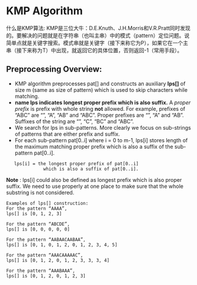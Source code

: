 # KMP Algorithm
什么是KMP算法: KMP是三位大牛：D.E.Knuth、J.H.Morris和V.R.Pratt同时发现的。要解决的问题就是在字符串（也叫主串）中的模式（pattern）定位问题。说简单点就是关键字搜索。模式串就是关键字（接下来称它为P），如果它在一个主串（接下来称为T）中出现，就返回它的具体位置，否则返回-1（常用手段）。

## Preprocessing Overview:

* KMP algorithm preprocesses pat[] and constructs an auxiliary **lps[]** of size m (same as size of pattern) which is used to skip characters while matching.
* **name lps indicates longest proper prefix which is also suffix.** A _proper prefix_ is prefix with whole string **not** allowed. For example, prefixes of “ABC” are “”, “A”, “AB” and “ABC”. Proper prefixes are “”, “A” and “AB”. Suffixes of the string are “”, “C”, “BC” and “ABC”.
* We search for lps in sub-patterns. More clearly we focus on sub-strings of patterns that are either prefix and suffix.
* For each sub-pattern pat[0..i] where i = 0 to m-1, lps[i] stores length of the maximum matching proper prefix which is also a suffix of the sub-pattern pat[0..i].
```
   lps[i] = the longest proper prefix of pat[0..i] 
              which is also a suffix of pat[0..i]. 
```

**Note** : lps[i] could also be defined as longest prefix which is also proper suffix. We need to use properly at one place to make sure that the whole substring is not considered.
```
Examples of lps[] construction:
For the pattern “AAAA”, 
lps[] is [0, 1, 2, 3]

For the pattern “ABCDE”, 
lps[] is [0, 0, 0, 0, 0]

For the pattern “AABAACAABAA”, 
lps[] is [0, 1, 0, 1, 2, 0, 1, 2, 3, 4, 5]

For the pattern “AAACAAAAAC”, 
lps[] is [0, 1, 2, 0, 1, 2, 3, 3, 3, 4] 

For the pattern “AAABAAA”, 
lps[] is [0, 1, 2, 0, 1, 2, 3]
```




